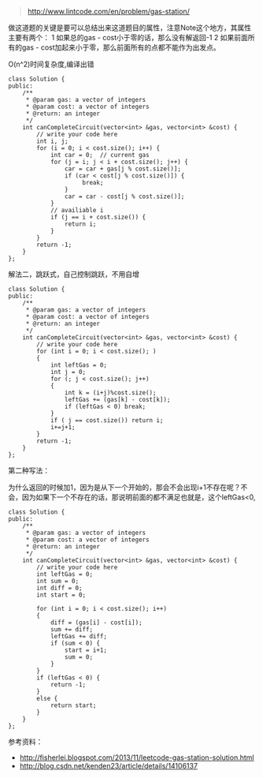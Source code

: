 
>http://www.lintcode.com/en/problem/gas-station/

做这道题的关键是要可以总结出来这道题目的属性，注意Note这个地方，其属性主要有两个：
1 如果总的gas - cost小于零的话，那么没有解返回-1
2 如果前面所有的gas - cost加起来小于零，那么前面所有的点都不能作为出发点。

O(n^2)时间复杂度,编译出错

	class Solution {
	public:
	    /**
	     * @param gas: a vector of integers
	     * @param cost: a vector of integers
	     * @return: an integer
	     */
	    int canCompleteCircuit(vector<int> &gas, vector<int> &cost) {
	        // write your code here
	        int i, j;
	        for (i = 0; i < cost.size(); i++) {
	            int car = 0;  // current gas
	            for (j = i; j < i + cost.size(); j++) {
	                car = car + gas[j % cost.size()];
	                if (car < cost[j % cost.size()]) {
	                     break;
	                }
	                car = car - cost[j % cost.size()];
	            }
	            // availiable i
	            if (j == i + cost.size()) {
	                return i;
	            }
	        }
	        return -1;
	    }
	};

解法二，跳跃式，自己控制跳跃，不用自增

	class Solution {
	public:
	    /**
	     * @param gas: a vector of integers
	     * @param cost: a vector of integers
	     * @return: an integer
	     */
	    int canCompleteCircuit(vector<int> &gas, vector<int> &cost) {
	        // write your code here
	        for (int i = 0; i < cost.size(); )
	        {
	            int leftGas = 0;
	            int j = 0;
	            for (; j < cost.size(); j++)
	            {
	                int k = (i+j)%cost.size();
	                leftGas += (gas[k] - cost[k]);
	                if (leftGas < 0) break;
	            }
	            if ( j == cost.size()) return i;
	            i+=j+1;
	        }
	        return -1;
	    }
	};

第二种写法：

为什么返回的时候加1，因为是从下一个开始的，那会不会出现i+1不存在呢？不会，因为如果下一个不存在的话，那说明前面的都不满足也就是，这个leftGas<0,

	class Solution {
	public:
	    /**
	     * @param gas: a vector of integers
	     * @param cost: a vector of integers
	     * @return: an integer
	     */
	    int canCompleteCircuit(vector<int> &gas, vector<int> &cost) {
	        // write your code here
	        int leftGas = 0;
	        int sum = 0;
	        int diff = 0;
	        int start = 0;

	        for (int i = 0; i < cost.size(); i++)
	        {
	            diff = (gas[i] - cost[i]);
	            sum += diff;
	            leftGas += diff;
	            if (sum < 0) {
	                start = i+1;
	                sum = 0;
	            }
	        }
	        if (leftGas < 0) {
	            return -1;
	        }
	        else {
	            return start;
	        }
	    }
	};


参考资料：

+ http://fisherlei.blogspot.com/2013/11/leetcode-gas-station-solution.html
+ http://blog.csdn.net/kenden23/article/details/14106137
